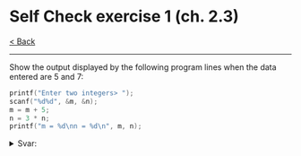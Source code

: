 # Self Check exercise 1 (ch. 2.3)

[< Back](../README.md)

---

Show the output displayed by the following program lines when the data entered are 5 and 7:

```c
printf("Enter two integers> ");
scanf("%d%d", &m, &n);
m = m + 5;
n = 3 * n;
printf("m = %d\nn = %d\n", m, n);
```

<details>
  <summary>Svar:</summary>
  m = 10, n = 21
</details>
